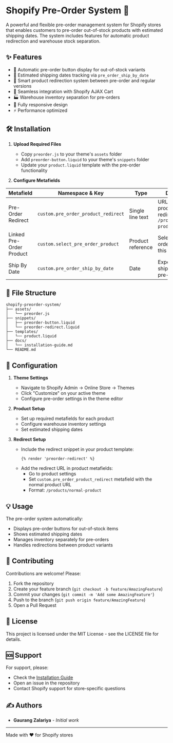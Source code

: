# Shopify Pre-Order System 🚀

A powerful and flexible pre-order management system for Shopify stores that enables customers to pre-order out-of-stock products with estimated shipping dates. The system includes features for automatic product redirection and warehouse stock separation.

## ✨ Features

- 🔄 Automatic pre-order button display for out-of-stock variants
- 📅 Estimated shipping dates tracking via `pre_order_ship_by_date`
- 🔀 Smart product redirection system between pre-order and regular versions
- 🛒 Seamless integration with Shopify AJAX Cart
- 🏭 Warehouse inventory separation for pre-orders
- 📱 Fully responsive design
- ⚡ Performance optimized

## 🛠️ Installation

1. **Upload Required Files**
   - Copy `preorder.js` to your theme's `assets` folder
   - Add `preorder-button.liquid` to your theme's `snippets` folder
   - Update your `product.liquid` template with the pre-order functionality

2. **Configure Metafields**

| Metafield | Namespace & Key | Type | Description |
|-----------|----------------|------|-------------|
| Pre-Order Redirect | `custom.pre_order_product_redirect` | Single line text | URL of the normal product for redirection (e.g., `/products/normal-product`) |
| Linked Pre-Order Product | `custom.select_pre_order_product` | Product reference | Select the pre-order version of this product |
| Ship By Date | `custom.pre_order_ship_by_date` | Date | Expected shipping date for pre-order items |

## 📁 File Structure

```
shopify-preorder-system/
├── assets/
│   └── preorder.js
├── snippets/
│   ├── preorder-button.liquid
│   └── preorder-redirect.liquid
├── templates/
│   └── product.liquid
├── docs/
│   └── installation-guide.md
└── README.md
```

## 🔧 Configuration

1. **Theme Settings**
   - Navigate to Shopify Admin → Online Store → Themes
   - Click "Customize" on your active theme
   - Configure pre-order settings in the theme editor

2. **Product Setup**
   - Set up required metafields for each product
   - Configure warehouse inventory settings
   - Set estimated shipping dates

3. **Redirect Setup**
   - Include the redirect snippet in your product template:
     ```liquid
     {% render 'preorder-redirect' %}
     ```
   - Add the redirect URL in product metafields:
     - Go to product settings
     - Set `custom.pre_order_product_redirect` metafield with the normal product URL
     - Format: `/products/normal-product`

## 💡 Usage

The pre-order system automatically:
- Displays pre-order buttons for out-of-stock items
- Shows estimated shipping dates
- Manages inventory separately for pre-orders
- Handles redirections between product variants

## 🤝 Contributing

Contributions are welcome! Please:
1. Fork the repository
2. Create your feature branch (`git checkout -b feature/AmazingFeature`)
3. Commit your changes (`git commit -m 'Add some AmazingFeature'`)
4. Push to the branch (`git push origin feature/AmazingFeature`)
5. Open a Pull Request

## 📝 License

This project is licensed under the MIT License - see the LICENSE file for details.

## 🆘 Support

For support, please:
- Check the [Installation Guide](docs/installation-guide.md)
- Open an issue in the repository
- Contact Shopify support for store-specific questions

## ✍️ Authors

- **Gaurang Zalariya** - *Initial work*

---

Made with ❤️ for Shopify stores